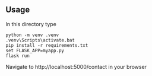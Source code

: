 Usage
---

In this directory type

```
python -m venv .venv
.venv\Scripts\activate.bat
pip install -r requirements.txt
set FLASK_APP=myapp.py
flask run

```
Navigate to http://localhost:5000/contact in your browser
